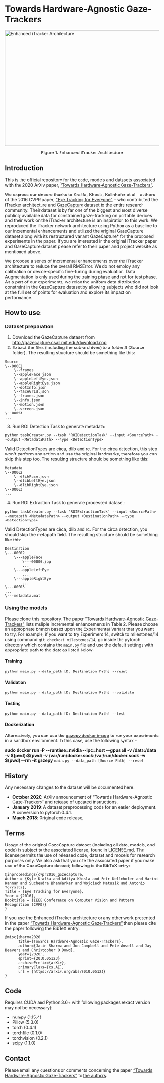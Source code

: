 # Towards Hardware-Agnostic Gaze-Trackers

<img src="https://www.microsoft.com/en-us/research/uploads/prod/2020/10/architecture_iTracker_Enhanced-1024x378.png" alt="Enhanced iTracker Architecture" width="1024" height="378" class="size-large wp-image-701557" /> 
<p align='center'> Figure 1: Enhanced iTracker Architecture</p>

## Introduction
This is the official repository for the code, models and datasets associated with the 2020 ArXiv paper, [“Towards Hardware-Agnostic Gaze-Trackers”](https://arxiv.org/abs/2010.05123).

We express our sincere thanks to Krakfa, Khosla, Kellnhofer et al &ndash; authors of the 2016 CVPR paper, ["Eye Tracking for Everyone"](https://people.csail.mit.edu/khosla/papers/cvpr2016_Khosla.pdf) &ndash; who contributed the iTracker architecture and [GazeCapture](https://github.com/CSAILVision/GazeCapture) dataset to the entire research community. Their dataset is by far one of the biggest and most diverse publicly available data for constrained gaze-tracking on portable devices and their work on the iTracker architecture is an inspiration to this work. We reproduced the iTracker network architecture using Python as a baseline to our incremental enhancements and utilized the original GazeCapture dataset along with its restructured variant GazeCapture* for the proposed experiments in the paper. If you are interested in the original iTracker paper and GazeCapture dataset please refer to their paper and project website as mentioned above.

We propose a series of incremental enhancements over the iTracker architecture to reduce the overall RMSError. We do not employ any calibration or device-specific fine-tuning during evaluation. Data Augmentation is only used during the training phase and not for test phase.
As a part of our experiments, we relax the uniform data distribution constraint in the GazeCapture dataset by allowing subjects who did not look at the full set of points for evaluation and explore its impact on performance.



## How to use:

### Dataset preparation

1. Download the GazeCapture dataset from http://gazecapture.csail.mit.edu/download.php
2. Extract the files (including the sub-archives) to a folder S (Source folder). The resulting structure should be something like this:
```
Source
\--00002
    \--frames
    \--appleFace.json
    \--appleLeftEye.json
    \--appleRightEye.json
    \--dotInfo.json
    \--faceGrid.json
    \--frames.json
    \--info.json
    \--motion.json
    \--screen.json
\--00003
...
```

3. Run ROI Detection Task to generate metadata:
```
python taskCreator.py --task 'ROIDetectionTask' --input <SourcePath> --output <MetadataPath> --type <DetectionType>
```
Valid DetectionTypes are circa, dlib and rc. For the circa detection, this step won't perform any action and use the original landmarks, therefore you can skip this step too. The resulting structure should be something like this:
```
Metadata
\--00002
    \--dlibFace.json
    \--dlibLeftEye.json
    \--dlibRightEye.json
\--00003
...
```

4. Run ROI Extraction Task to generate processed dataset:
```
python taskCreator.py --task 'ROIExtractionTask' --input <SourcePath> --metapath <MetadataPath> --output <DestinationPath> --type <DetectionType>
```
Valid DetectionTypes are circa, dlib and rc. For the circa detection, you should skip the metapath field. The resulting structure should be something like this:

```
Destination
\---00002
    \---appleFace
        \---00000.jpg
        ...
    \---appleLeftEye
        ...
    \---appleRightEye
        ...
\---00003
...
\---metadata.mat
```

### Using the models
Please clone this repository. The paper [“Towards Hardware-Agnostic Gaze-Trackers”](https://arxiv.org/abs/2010.05123) lists muliple incremental enhancements in Table 2. Please choose an appropriate branch based upon the Experimental Variant that you want to try. For example, if you want to try Experiment 14, switch to milestones/14 using command `git checkout milestones/14`, go inside the pytorch directory which contains the `main.py` file and use the default settings with appropriate path to the data as listed below-

#### Training
```
python main.py --data_path [D: Destination Path] --reset
```

#### Validation
```
python main.py --data_path [D: Destination Path] --validate
```

#### Testing
```
python main.py --data_path [D: Destination Path] --test
```

#### Dockerization

Alternatively, you can use the [gazepy docker image](https://github.com/users/jatinsha/packages/container/package/gazepy) to run your experiments in a sandbox environment. In this case, use the following syntax -

**sudo docker run -P --runtime=nvidia --ipc=host --gpus all -v /data:/data -v \$(pwd):\$(pwd) -v /var/run/docker.sock:/var/run/docker.sock -w $(pwd) --rm -it gazepy** `main.py --data_path [Source Path] --reset`


## History
Any necessary changes to the dataset will be documented here.

* **October 2020**: ArXiv announcement of “Towards Hardware-Agnostic Gaze-Trackers” and release of updated instructions.
* **January 2019**: A dataset preprocessing code for an easier deployment. A conversion to pytorch 0.4.1.
* **March 2018**: Original code release.

## Terms
Usage of the original GazeCapture dataset (including all data, models, and code) is subject to the associated license, found in [LICENSE.md](LICENSE.md). The license permits the use of released code, dataset and models for research purposes only. We also ask that you cite the associated paper if you make use of the GazeCapture dataset; following is the BibTeX entry:

```
@inproceedings{cvpr2016_gazecapture,
Author = {Kyle Krafka and Aditya Khosla and Petr Kellnhofer and Harini Kannan and Suchendra Bhandarkar and Wojciech Matusik and Antonio Torralba},
Title = {Eye Tracking for Everyone},
Year = {2016},
Booktitle = {IEEE Conference on Computer Vision and Pattern Recognition (CVPR)}
}
```

If you use the Enhanced iTracker architecture or any other work presented in the paper [“Towards Hardware-Agnostic Gaze-Trackers”](https://arxiv.org/abs/2010.05123) then please cite the paper following the BibTeX entry:

```
@misc{sharma2020,
      title={Towards Hardware-Agnostic Gaze-Trackers},
      author={Jatin Sharma and Jon Campbell and Pete Ansell and Jay Beavers and Christopher O'Dowd},
      year={2020},
      eprint={2010.05123},
      archivePrefix={arXiv},
      primaryClass={cs.AI},
      url = {https://arxiv.org/abs/2010.05123}
}
```

## Code

Requires CUDA and Python 3.6+ with following packages (exact version may not be necessary):

* numpy (1.15.4)
* Pillow (5.3.0)
* torch (0.4.1)
* torchfile (0.1.0)
* torchvision (0.2.1)
* scipy (1.1.0)


## Contact

Please email any questions or comments concerning the paper [“Towards Hardware-Agnostic Gaze-Trackers”](https://arxiv.org/abs/2010.05123) to [the authors](mailto:jatin.sharma@microsoft.com).
